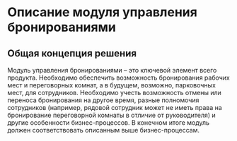 # Описание модуля управления бронированиями

## Общая концепция решения

Модуль управления бронированиями – это ключевой элемент всего продукта. Необходимо обеспечить возможность бронирования рабочих мест и переговорных комнат, а в будущем, возможно, парковочных мест, для сотрудников. Необходимо учесть возможность отмены или переноса бронирования на другое время, разные полномочия сотрудников (например, рядовой сотрудник может не иметь права на бронирование переговорной комнаты в отличие от руководителя) и другие особенности бизнес-процессов. В конечном итоге модуль должен соответствовать описанным выше бизнес-процессам.
